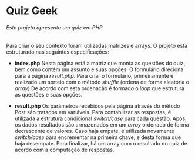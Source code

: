 # Quiz Geek
###### _Este projeto apresenta um quiz em PHP_



Para criar o seu contexto foram utilizadas matrizes e arrays. O projeto está estruturado nas seguintes especificações:

- **index.php**
    Nesta página está a matriz que monta as questões do quiz, bem como contém um assunto e suas opções. O formulário direciona para a página _result.php_. Para criar o formulário, primeiramente é realizado um sorteio com o método _shuffle_ (ordena de forma aleatória o _array_).De acordo com esta ordenação é formado o _loop_ que estrutura as questões e suas opções.

- **result.php**
    Os parâmetros recebidos pela página através do método Post são tratados em variáveis. Para contabilizar as respostas, é utilizada a estrutura condicional _switch/case_ para cada questão. Após, os dados resultados são armazenados em um _array_ ordenado de forma decrescente de valores. Caso haja empate, é utilizada novamente _switch/case_ para encrementar na primeira chave, e desta forma que haja desempate. Para finalizar, há um array com o resultado do quiz de acordo com a computação de respostas.


